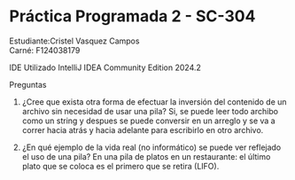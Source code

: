 # Práctica Programada 2 - SC-304

Estudiante:Cristel Vasquez Campos  
Carné: F124038179


 IDE Utilizado
IntelliJ IDEA Community Edition 2024.2  


 Preguntas

1. ¿Cree que exista otra forma de efectuar la inversión del contenido de un archivo sin necesidad de usar una pila?
Si, se puede leer todo archibo como un string y despues se puede conversir en un arreglo y se va a correr hacia atrás y hacia adelante para escribirlo en otro archivo.

3. ¿En qué ejemplo de la vida real (no informático) se puede ver reflejado el uso de una pila?
En una pila de platos en un restaurante: el último plato que se coloca es el primero que se retira (LIFO).


